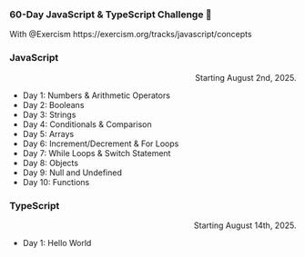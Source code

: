 <h3>60-Day JavaScript & TypeScript Challenge 🚀</h3>
<p>With @Exercism <span>https://exercism.org/tracks/javascript/concepts</span></p>

<h3>JavaScript</h3>
<p align='right'>Starting August 2nd, 2025.</p>

- Day 1: Numbers & Arithmetic Operators
- Day 2: Booleans
- Day 3: Strings
- Day 4: Conditionals & Comparison
- Day 5: Arrays
- Day 6: Increment/Decrement & For Loops
- Day 7: While Loops & Switch Statement
- Day 8: Objects
- Day 9: Null and Undefined
- Day 10: Functions

<h3>TypeScript</h3>
<p align='right'>Starting August 14th, 2025.</p>

- Day 1: Hello World
